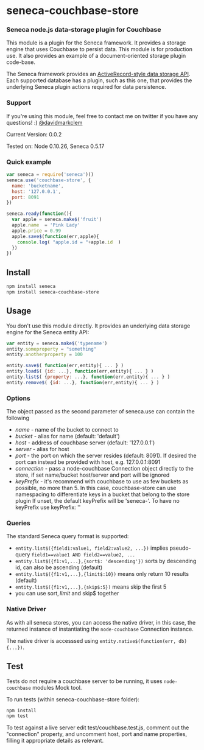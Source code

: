 # seneca-couchbase-store

### Seneca node.js data-storage plugin for Couchbase

This module is a plugin for the Seneca framework. It provides a
storage engine that uses Couchbase to persist data. This module is for production use.
It also provides an example of a document-oriented storage plugin code-base.

The Seneca framework provides an 
[ActiveRecord-style data storage API](http://senecajs.org/data-entities.html). 
Each supported database has a plugin, such as this one, that
provides the underlying Seneca plugin actions required for data
persistence.


### Support

If you're using this module, feel free to contact me on twitter if you
have any questions! :) [@davidmarkclem](http://twitter.com/davidmarkclem)

Current Version: 0.0.2

Tested on: Node 0.10.26, Seneca 0.5.17



### Quick example

```JavaScript
var seneca = require('seneca')()
seneca.use('couchbase-store', {
  name: 'bucketname',
  host: '127.0.0.1',
  port: 8091
})

seneca.ready(function(){
  var apple = seneca.make$('fruit')
  apple.name  = 'Pink Lady'
  apple.price = 0.99
  apple.save$(function(err,apple){
    console.log( "apple.id = "+apple.id  )
  })
})
```

## Install

```sh
npm install seneca
npm install seneca-couchbase-store
```


## Usage

You don't use this module directly. It provides an underlying data storage engine for the Seneca entity API:

```JavaScript
var entity = seneca.make$('typename')
entity.someproperty = "something"
entity.anotherproperty = 100

entity.save$( function(err,entity){ ... } )
entity.load$( {id: ...}, function(err,entity){ ... } )
entity.list$( {property: ...}, function(err,entity){ ... } )
entity.remove$( {id: ...}, function(err,entity){ ... } )
```

### Options

  The object passed as the second parameter of seneca.use can
  contain the following

  * _name_ - name of the bucket to connect to
  * _bucket_ - alias for name (default: 'default')
  * _host_ - address of couchbase server (default: '127.0.0.1')
  * _server_ - alias for host
  * _port_ - the port on which the server resides (default: 8091). 
    If desired the port can instead be provided with host, e.g. 127.0.0.1:8091
  * _connection_ - pass a node-couchbase Connection object directly to 
    the store, if set name/bucket host/server and port will be ignored
  * _keyPrefix_ - it's recommend with couchbase to use as few buckets
    as possible, no more than 5. In this case, couchbase-store can use namespacing
    to differentiate keys in a bucket that belong to the store plugin
    If unset, the default keyPrefix will be 'seneca-'. To have no
    keyPrefix use keyPrefix: ''


### Queries

The standard Seneca query format is supported:

   * `entity.list$({field1:value1, field2:value2, ...})` implies pseudo-query `field1==value1 AND field2==value2, ...`
   * `entity.list$({f1:v1,...},{sort$: 'descending'})` sorts by descending id, can also be ascending (default)
   * `entity.list$({f1:v1,...},{limit$:10})` means only return 10 results (default)
   * `entity.list$({f1:v1,...},{skip$:5})` means skip the first 5   
   * you can use sort$, limit$ and skip$ together



### Native Driver

As with all seneca stores, you can access the native driver, in this case, 
the returned instance of instantiating the `node-couchbase` Connection instance. 

The native driver is accesssed using `entity.native$(function(err, db){...})`.


## Test

Tests do not require a couchbase server to be running, 
it uses `node-couchbase` modules Mock tool. 

To run tests (within seneca-couchbase-store folder):

```bash
npm install
npm test
```

To test against a live server edit test/couchbase.test.js,
comment out the "connection" property, and uncomment host, port and name
properties, filling it appropriate details as relevant. 

